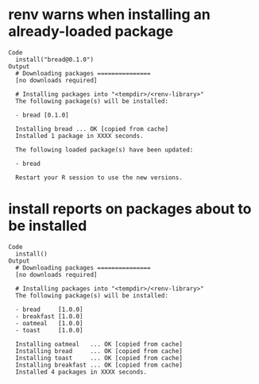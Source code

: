 # renv warns when installing an already-loaded package

    Code
      install("bread@0.1.0")
    Output
      # Downloading packages ===============
      [no downloads required]
      
      # Installing packages into "<tempdir>/<renv-library>"
      The following package(s) will be installed:
      
      - bread [0.1.0]
      
      Installing bread ... OK [copied from cache]
      Installed 1 package in XXXX seconds.
      
      The following loaded package(s) have been updated:
      
      - bread
      
      Restart your R session to use the new versions.
      

# install reports on packages about to be installed

    Code
      install()
    Output
      # Downloading packages ===============
      [no downloads required]
      
      # Installing packages into "<tempdir>/<renv-library>"
      The following package(s) will be installed:
      
      - bread     [1.0.0]
      - breakfast [1.0.0]
      - oatmeal   [1.0.0]
      - toast     [1.0.0]
      
      Installing oatmeal   ... OK [copied from cache]
      Installing bread     ... OK [copied from cache]
      Installing toast     ... OK [copied from cache]
      Installing breakfast ... OK [copied from cache]
      Installed 4 packages in XXXX seconds.

